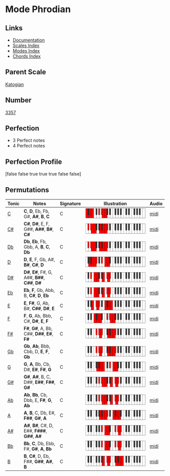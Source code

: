 # Mode Phrodian

## Links

- [Documentation](index.md)
- [Scales Index](Scales.md)
- [Modes Index](Modes.md)
- [Chords Index](Chords.md)

## Parent Scale

[Katogian](ScaleKatogian.md)

## Number

[3357](https://ianring.com/musictheory/scales/3357)

## Perfection

- 3 Perfect notes
- 4 Perfect notes

## Perfection Profile

[false false true true true false false]

## Permutations

| Tonic | Notes | Signature | Illustration | Audio |
|-------|-------|-----------|--------------|-------|
| [C](ModeCNaturalPhrodian.md) | **C**, **D**, Eb, Fb, G#, **A#**, **B**, **C** | C | ![CNaturalPhrodian](ModeCNaturalPhrodian.png) | [midi](https://github.com/edipermadi/music/blob/main/docs/ModeCNaturalPhrodian.mid?raw=true) |
| [C#](ModeCSharpPhrodian.md) | **C#**, **D#**, E, F, G##, **A##**, **B#**, **C#** | C | ![CSharpPhrodian](ModeCSharpPhrodian.png) | [midi](https://github.com/edipermadi/music/blob/main/docs/ModeCSharpPhrodian.mid?raw=true) |
| [Db](ModeDFlatPhrodian.md) | **Db**, **Eb**, Fb, Gbb, A, **B**, **C**, **Db** | C | ![DFlatPhrodian](ModeDFlatPhrodian.png) | [midi](https://github.com/edipermadi/music/blob/main/docs/ModeDFlatPhrodian.mid?raw=true) |
| [D](ModeDNaturalPhrodian.md) | **D**, **E**, F, Gb, A#, **B#**, **C#**, **D** | C | ![DNaturalPhrodian](ModeDNaturalPhrodian.png) | [midi](https://github.com/edipermadi/music/blob/main/docs/ModeDNaturalPhrodian.mid?raw=true) |
| [D#](ModeDSharpPhrodian.md) | **D#**, **E#**, F#, G, A##, **B##**, **C##**, **D#** | C | ![DSharpPhrodian](ModeDSharpPhrodian.png) | [midi](https://github.com/edipermadi/music/blob/main/docs/ModeDSharpPhrodian.mid?raw=true) |
| [Eb](ModeEFlatPhrodian.md) | **Eb**, **F**, Gb, Abb, B, **C#**, **D**, **Eb** | C | ![EFlatPhrodian](ModeEFlatPhrodian.png) | [midi](https://github.com/edipermadi/music/blob/main/docs/ModeEFlatPhrodian.mid?raw=true) |
| [E](ModeENaturalPhrodian.md) | **E**, **F#**, G, Ab, B#, **C##**, **D#**, **E** | C | ![ENaturalPhrodian](ModeENaturalPhrodian.png) | [midi](https://github.com/edipermadi/music/blob/main/docs/ModeENaturalPhrodian.mid?raw=true) |
| [F](ModeFNaturalPhrodian.md) | **F**, **G**, Ab, Bbb, C#, **D#**, **E**, **F** | C | ![FNaturalPhrodian](ModeFNaturalPhrodian.png) | [midi](https://github.com/edipermadi/music/blob/main/docs/ModeFNaturalPhrodian.mid?raw=true) |
| [F#](ModeFSharpPhrodian.md) | **F#**, **G#**, A, Bb, C##, **D##**, **E#**, **F#** | C | ![FSharpPhrodian](ModeFSharpPhrodian.png) | [midi](https://github.com/edipermadi/music/blob/main/docs/ModeFSharpPhrodian.mid?raw=true) |
| [Gb](ModeGFlatPhrodian.md) | **Gb**, **Ab**, Bbb, Cbb, D, **E**, **F**, **Gb** | C | ![GFlatPhrodian](ModeGFlatPhrodian.png) | [midi](https://github.com/edipermadi/music/blob/main/docs/ModeGFlatPhrodian.mid?raw=true) |
| [G](ModeGNaturalPhrodian.md) | **G**, **A**, Bb, Cb, D#, **E#**, **F#**, **G** | C | ![GNaturalPhrodian](ModeGNaturalPhrodian.png) | [midi](https://github.com/edipermadi/music/blob/main/docs/ModeGNaturalPhrodian.mid?raw=true) |
| [G#](ModeGSharpPhrodian.md) | **G#**, **A#**, B, C, D##, **E##**, **F##**, **G#** | C | ![GSharpPhrodian](ModeGSharpPhrodian.png) | [midi](https://github.com/edipermadi/music/blob/main/docs/ModeGSharpPhrodian.mid?raw=true) |
| [Ab](ModeAFlatPhrodian.md) | **Ab**, **Bb**, Cb, Dbb, E, **F#**, **G**, **Ab** | C | ![AFlatPhrodian](ModeAFlatPhrodian.png) | [midi](https://github.com/edipermadi/music/blob/main/docs/ModeAFlatPhrodian.mid?raw=true) |
| [A](ModeANaturalPhrodian.md) | **A**, **B**, C, Db, E#, **F##**, **G#**, **A** | C | ![ANaturalPhrodian](ModeANaturalPhrodian.png) | [midi](https://github.com/edipermadi/music/blob/main/docs/ModeANaturalPhrodian.mid?raw=true) |
| [A#](ModeASharpPhrodian.md) | **A#**, **B#**, C#, D, E##, **F###**, **G##**, **A#** | C | ![ASharpPhrodian](ModeASharpPhrodian.png) | [midi](https://github.com/edipermadi/music/blob/main/docs/ModeASharpPhrodian.mid?raw=true) |
| [Bb](ModeBFlatPhrodian.md) | **Bb**, **C**, Db, Ebb, F#, **G#**, **A**, **Bb** | C | ![BFlatPhrodian](ModeBFlatPhrodian.png) | [midi](https://github.com/edipermadi/music/blob/main/docs/ModeBFlatPhrodian.mid?raw=true) |
| [B](ModeBNaturalPhrodian.md) | **B**, **C#**, D, Eb, F##, **G##**, **A#**, **B** | C | ![BNaturalPhrodian](ModeBNaturalPhrodian.png) | [midi](https://github.com/edipermadi/music/blob/main/docs/ModeBNaturalPhrodian.mid?raw=true) |
